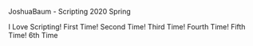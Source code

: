 JoshuaBaum - Scripting 2020 Spring

I Love Scripting!
First Time!
Second Time!
Third Time!
Fourth Time!
Fifth Time!
6th Time